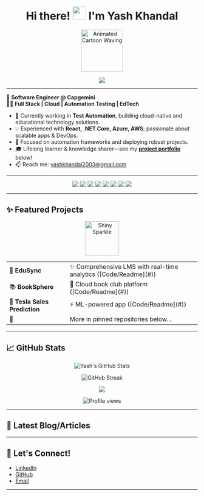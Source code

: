 <h1 align="center">
  Hi there! <img src="https://media.giphy.com/media/hvRJCLFzcasrR4ia7z/giphy.gif" width="35" />
  I'm Yash Khandal
</h1>

<p align="center">
  <img src="https://media.giphy.com/media/v1.Y2lkPTc5MGI3NjExdm43YjF2OGE3aWFjN3gxOXlhY3A2eDd5ZjEyM3JleXEza25xcHJxdSZlcD12MV9zdGlja2Vyc19zZWFyY2gmY3Q9cw/cyBjN2W4SQGFT4SscZ/giphy.gif" width="110" alt="Animated Cartoon Waving" />
</p>

<p align="center">
  <img src="https://readme-typing-svg.demolab.com/?lines=✨+Software+Engineer+@+Capgemini+✨;⚡+Full+Stack+%26+Cloud+Developer+⚡;React+.NET+Core+Azure+%F0%9F%92%A5;Automation+Testing+Enthusiast+🛡️;EdTech+Project+Builder+%F0%9F%93%96;Always+Learning+%26+Building!+%F0%9F%92%AF&font=Fira%20Code&center=true&width=520&height=45&color=FFBD39&vCenter=true&pause=1100" />
</p>

---

🚀 <b>Software Engineer @ Capgemini</b>  
👨‍💻 <b>Full Stack | Cloud | Automation Testing | EdTech</b>

- 🌱 Currently working in <b>Test Automation</b>, building cloud-native and educational technology solutions.
- 💡 Experienced with <b>React, .NET Core, Azure, AWS</b>; passionate about scalable apps & DevOps.
- 🔭 Focused on automation frameworks and deploying robust projects.
- 🎓 Lifelong learner & knowledge sharer—see my <b>[project portfolio](#)</b> below!
- 📫 Reach me: <a href="mailto:yashkhandal2003@gmail.com">yashkhandal2003@gmail.com</a>

---

<p align="center">
  <img src="https://img.shields.io/badge/-React-black?style=flat-square&logo=react" />
  <img src="https://img.shields.io/badge/-dotnet-black?style=flat-square&logo=dotnet" />
  <img src="https://img.shields.io/badge/-Azure-0089D6?style=flat-square&logo=microsoft-azure" />
  <img src="https://img.shields.io/badge/-AWS-232F3E?style=flat-square&logo=amazon-aws" />
  <img src="https://img.shields.io/badge/-Selenium-43B02A?style=flat-square&logo=selenium" />
  <img src="https://img.shields.io/badge/-Git-black?style=flat-square&logo=git" />
  <img src="https://img.shields.io/badge/-Docker-2496ED?style=flat-square&logo=docker" />
  <img src="https://img.shields.io/badge/-PowerBI-F2C811?style=flat-square&logo=powerbi" />
</p>

---

## ✨ Featured Projects

<p align="center">
  <img src="https://media.giphy.com/media/5QGcUoNjEykqg/giphy.gif" width="90" alt="Shiny Sparkle" /> 
</p>

<table align="center">
  <tr>
    <td>🚀 <b>EduSync</b></td>
    <td>✨ Comprehensive LMS with real-time analytics ([Code/Readme](#))</td>
  </tr>
  <tr>
    <td>📚 <b>BookSphere</b></td>
    <td>💬 Cloud book club platform ([Code/Readme](#))</td>
  </tr>
  <tr>
    <td>🤖 <b>Tesla Sales Prediction</b></td>
    <td>⚡ ML-powered app ([Code/Readme](#))</td>
  </tr>
  <tr>
    <td>🌟</td>
    <td>More in pinned repositories below...</td>
  </tr>
</table>

---

## 📈 GitHub Stats

<p align="center">
  <img src="https://github-readme-stats.vercel.app/api?username=Yash-Khandal&show_icons=true&theme=react" alt="Yash's GitHub Stats" />
</p>
<p align="center">
  <img src="https://github-readme-streak-stats.herokuapp.com/?user=Yash-Khandal&theme=react" alt="GitHub Streak" />
</p>
<p align="center">
  <img src="https://github-readme-stats.vercel.app/api/top-langs/?username=Yash-Khandal&layout=compact&langs_count=7&theme=react" />
</p>
<p align="center">
  <img src="https://komarev.com/ghpvc/?username=Yash-Khandal&color=blue&style=flat-square" alt="Profile views" />
</p>

---

## 📝 Latest Blog/Articles

<!-- BLOG-POST-LIST:START -->
<!-- Replace with blog post workflow or manually add blog/article links -->
<!-- BLOG-POST-LIST:END -->

---

## 🤝 Let's Connect!
- [LinkedIn](https://www.linkedin.com/in/yash-khandal-075b50228/)
- [GitHub](https://github.com/Yash-Khandal)
- [Email](mailto:yashkhandal2003@gmail.com)

---

